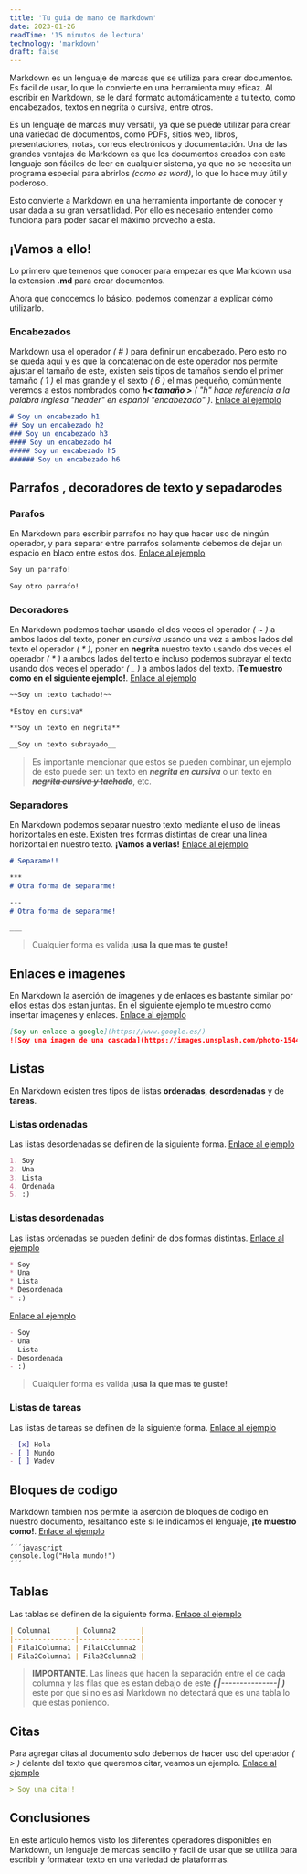 ```yaml
---
title: 'Tu guia de mano de Markdown'
date: 2023-01-26
readTime: '15 minutos de lectura'
technology: 'markdown'
draft: false
---
```


Markdown es un lenguaje de marcas que se utiliza para crear documentos. Es fácil de usar, lo que lo convierte en una herramienta muy eficaz. Al escribir en Markdown, se le dará formato automáticamente a tu texto, como encabezados, textos en negrita o cursiva, entre otros.

Es un lenguaje de marcas muy versátil, ya que se puede utilizar para crear una variedad de documentos, como PDFs, sitios web, libros, presentaciones, notas, correos electrónicos y documentación. Una de las grandes ventajas de Markdown es que los documentos creados con este lenguaje son fáciles de leer en cualquier sistema, ya que no se necesita un programa especial para abrirlos *(como es word)*, lo que lo hace muy útil y poderoso.

Esto convierte a Markdown en una herramienta importante de conocer y usar dada a su gran versatilidad. Por ello es necesario entender cómo funciona para poder sacar el máximo provecho a esta.

## **¡Vamos a ello!**

Lo primero que temenos que conocer para empezar es que Markdown usa la extension **.md** para crear documentos.

Ahora que conocemos lo básico, podemos comenzar a explicar cómo utilizarlo.

### Encabezados

Markdown usa el operador *( # )* para definir un encabezado. Pero esto no se queda aqui y es que la concatenacion de este operador nos permite ajustar el tamaño de este, existen seis tipos de tamaños siendo el primer tamaño *( 1 )* el mas grande y el sexto *( 6 )* el mas pequeño, comúnmente veremos a estos nombrados como ***h< tamaño >*** *( "h" hace referencia a la palabra inglesa "header" en español "encabezado" )*. [Enlace al ejemplo](https://www.digitalocean.com/community/markdown?md=%23+Soy+un+encabezado+h1%0A%23%23+Soy+un+encabezado+h2%0A%23%23%23+Soy+un+encabezado+h3%0A%23%23%23%23+Soy+un+encabezado+h4%0A%23%23%23%23%23+Soy+un+encabezado+h5%0A%23%23%23%23%23%23+Soy+un+encabezado+h6)

```markdown
# Soy un encabezado h1
## Soy un encabezado h2
### Soy un encabezado h3
#### Soy un encabezado h4
##### Soy un encabezado h5
###### Soy un encabezado h6
```

## Parrafos , decoradores de texto y sepadarodes

### Parafos

En Markdown para escribir parrafos no hay que hacer uso de ningún operador, y para separar entre parrafos
solamente debemos de dejar un espacio en blaco entre estos dos. [Enlace al ejemplo](https://www.digitalocean.com/community/markdown?md=Soy+un+parrafo%21%0A%0ASoy+otro+parrafo%21)

```markdown
Soy un parrafo!

Soy otro parrafo!

```
### Decoradores

En Markdown podemos ~~tachar~~ usando el dos veces el operador *( ~ )* a ambos lados del texto, poner en *cursiva* usando una vez a ambos lados del texto el operador *( * )*, poner en **negrita** nuestro texto usando dos veces el operador *( * )* a ambos lados del texto e incluso podemos subrayar el texto usando dos veces el operador *( _ )* a ambos lados del texto. **¡Te muestro como en el siguiente ejemplo!**. [Enlace al ejemplo](https://www.digitalocean.com/community/markdown?md=%7E%7ESoy+un+texto+tachado%21%7E%7E%0A%0A*Estoy+en+cursiva*%0A%0A**Soy+un+texto+en+negrita**%0A%0A__Soy+un+texto+subrayado__)

```markdown
~~Soy un texto tachado!~~

*Estoy en cursiva*

**Soy un texto en negrita**

__Soy un texto subrayado__

```

> Es importante mencionar que estos se pueden combinar, un ejemplo de esto puede ser: un texto en ***negrita en cursiva*** o un texto en ~~***negrita cursiva y tachado***~~, etc.

### Separadores

En Markdown podemos separar nuestro texto mediante el uso de lineas horizontales en este. Existen tres formas distintas de crear una linea horizontal en nuestro texto. **¡Vamos a verlas!** [Enlace al ejemplo](https://www.digitalocean.com/community/markdown?md=%23+Separame%21%21%0A%0A***%0A%23+Otra+forma+de+separarme%21%0A%0A---%0A%23+Otra+forma+de+separarme%21%0A%0A___)

```markdown
# Separame!!

***
# Otra forma de separarme!

---
# Otra forma de separarme!

___
```

> Cualquier forma es valida **¡usa la que mas te guste!**

## Enlaces e imagenes

En Markdown la aserción de imagenes y de enlaces es bastante similar por ellos estas dos estan juntas. En el siguiente ejemplo te muestro como insertar imagenes y enlaces. [Enlace al ejemplo](https://www.digitalocean.com/community/markdown?md=%5BSoy+un+enlace+a+google%5D%28https%3A%2F%2Fwww.google.es%2F%29%0A%21%5BSoy+una+imagen+de+una+cascada%5D%28https%3A%2F%2Fimages.unsplash.com%2Fphoto-1544519954-6aeb4816f0ab%3Fixlib%3Drb-4.0.3%26ixid%3DMnwxMjA3fDB8MHxwaG90by1wYWdlfHx8fGVufDB8fHx8%26auto%3Dformat%26fit%3Dcrop%26w%3D1974%26q%3D80%29)

```markdown
[Soy un enlace a google](https://www.google.es/)
![Soy una imagen de una cascada](https://images.unsplash.com/photo-1544519954-6aeb4816f0ab?ixlib=rb-4.0.3&ixid=MnwxMjA3fDB8MHxwaG90by1wYWdlfHx8fGVufDB8fHx8&auto=format&fit=crop&w=1974&q=80)

```

## Listas

En Markdown existen tres tipos de listas **ordenadas**, **desordenadas** y de **tareas**.

### Listas ordenadas

Las listas desordenadas se definen de la siguiente forma. [Enlace al ejemplo](https://www.digitalocean.com/community/markdown?md=1.+Soy%0A2.+Una%0A3.+Lista%0A4.+Ordenada%0A5.+%3A%29)

```markdown
1. Soy
2. Una
3. Lista
4. Ordenada
5. :)
```

### Listas desordenadas

Las listas ordenadas se pueden definir de dos formas distintas. [Enlace al ejemplo](https://www.digitalocean.com/community/markdown?md=*+Soy%0A*+Una%0A*+Lista%0A*+Desordenada%0A*+%3A%29)

```markdown
* Soy
* Una
* Lista
* Desordenada
* :)
```
[Enlace al ejemplo](https://www.digitalocean.com/community/markdown?md=-+Soy%0A-+Una%0A-+Lista%0A-+Desordenada%0A-+%3A%29)

```markdown
- Soy
- Una
- Lista
- Desordenada
- :)
```

> Cualquier forma es valida **¡usa la que mas te guste!**

### Listas de tareas

Las listas de tareas se definen de la siguiente forma. [Enlace al ejemplo](https://www.digitalocean.com/community/markdown?md=-+%5Bx%5D+Hola%0A-+%5B+%5D+Mundo%0A-+%5B+%5D+Wadev)

```markdown
- [x] Hola
- [ ] Mundo
- [ ] Wadev
```

## Bloques de codigo

Markdown tambien nos permite la aserción de bloques de codigo en nuestro documento, resaltando este si le indicamos el lenguaje, **¡te muestro como!**. [Enlace al ejemplo](https://www.digitalocean.com/community/markdown?md=%60%60%60+javascript%0Aconsole.log%28%22Hola+mundo%21%22%29%0A%60%60%60)

<div class="highlight"><pre tabindex="0" class="chroma"><code class="language-markdown" data-lang="markdown"><span class="line"><span class="cl">´´´javascript
</span></span><span class="line"><span class="cl">console.log("Hola mundo!")
</span></span><span class="line"><span class="cl">´´´
</span></span></code></pre></div>

## Tablas

Las tablas se definen de la siguiente forma. [Enlace al ejemplo](https://www.digitalocean.com/community/markdown?md=%7C+Columna1++++++%7C+Columna2++++++%7C%0A%7C---------------%7C---------------%7C%0A%7C+Fila1Columna1+%7C+Fila1Columna2+%7C%0A%7C+Fila2Columna1+%7C+Fila2Columna2+%7C)

```markdown
| Columna1      | Columna2      |
|---------------|---------------|
| Fila1Columna1 | Fila1Columna2 |
| Fila2Columna1 | Fila2Columna2 |
```

> **IMPORTANTE**. Las lineas que hacen la separación entre el de cada columna y las filas que es estan debajo de este ***( |---------------| )*** este por que 
> si no es asi Markdown no detectará que es una tabla lo que estas poniendo.

## Citas

Para agregar citas al documento solo debemos de hacer uso del operador *( > )* delante del texto que queremos citar, veamos 
un ejemplo. [Enlace al ejemplo](https://www.digitalocean.com/community/markdown?md=%3E+Soy+una+cita%21%21)

```markdown
> Soy una cita!!
```

## Conclusiones

En este artículo hemos visto los diferentes operadores disponibles en Markdown, un lenguaje de marcas sencillo y fácil de usar que se utiliza para escribir y formatear texto en una variedad de plataformas.
